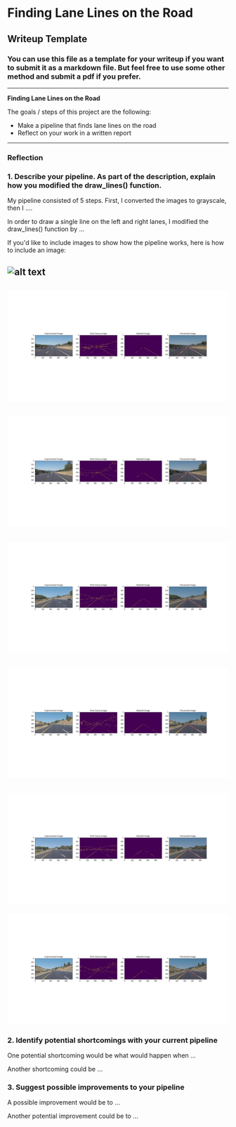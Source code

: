# **Finding Lane Lines on the Road** 

## Writeup Template

### You can use this file as a template for your writeup if you want to submit it as a markdown file. But feel free to use some other method and submit a pdf if you prefer.

---

**Finding Lane Lines on the Road**

The goals / steps of this project are the following:
* Make a pipeline that finds lane lines on the road
* Reflect on your work in a written report


[//]: # (Image References)

[image1]: ./examples/grayscale.jpg "Grayscale"
[image2]: ./test_images/ProcessedImages/ProcessedImage1.jpg "Solid White Curve"
[image3]: ./test_images/ProcessedImages/ProcessedImage2.jpg "Solid White Right"
[image4]: ./test_images/ProcessedImages/ProcessedImage3.jpg "Solid Yellow Curve"
[image5]: ./test_images/ProcessedImages/ProcessedImage4.jpg "Solid Yellow Curve 2"
[image6]: ./test_images/ProcessedImages/ProcessedImage5.jpg "Solid Yellow Left"
[image7]: ./test_images/ProcessedImages/ProcessedImage6.jpg "White Car Lane Switch"

---

### Reflection

### 1. Describe your pipeline. As part of the description, explain how you modified the draw_lines() function.

My pipeline consisted of 5 steps. First, I converted the images to grayscale, then I .... 

In order to draw a single line on the left and right lanes, I modified the draw_lines() function by ...

If you'd like to include images to show how the pipeline works, here is how to include an image: 

![alt text][image1]
--------------------------------------------------------------------------------------------------------------
![alt text][image2]
--------------------------------------------------------------------------------------------------------------
![alt text][image3]
--------------------------------------------------------------------------------------------------------------
![alt text][image4]
--------------------------------------------------------------------------------------------------------------
![alt text][image5]
--------------------------------------------------------------------------------------------------------------
![alt text][image6]
--------------------------------------------------------------------------------------------------------------
![alt text][image7]


### 2. Identify potential shortcomings with your current pipeline


One potential shortcoming would be what would happen when ... 

Another shortcoming could be ...


### 3. Suggest possible improvements to your pipeline

A possible improvement would be to ...

Another potential improvement could be to ...
